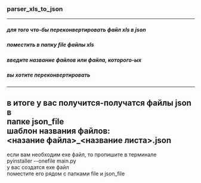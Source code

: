 ### parser_xls_to_json
---------------------------------------------------
##### для того что-бы переконвертировать файл xls в json  
##### поместить в папку file файлы xls  
##### введите название файлов или файла, которого-ых  
##### вы хотите переконвертировать  
---------------------------------------------------
в итоге у вас получится-получатся файлы json в  
папке json_file  
шаблон названия файлов:  
<назание файла>_<название листа>.json
---------------------------------------------------
если вам необходим exe файл, то пропишите в терминале  
pyinstaller --onefile main.py  
у вас создатся exe файл  
поместите его рядом с папками file и json_file  
